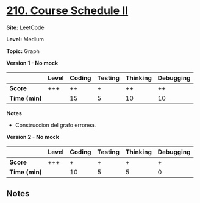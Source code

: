 # [210. Course Schedule II](https://leetcode.com/problems/course-schedule-ii/description/)

**Site:** LeetCode

**Level:** Medium 

**Topic:** Graph

**Version 1 - No mock**

|           | Level | Coding | Testing | Thinking | Debugging  |
|-----------|-------|--------|---------|----------|------------|
| **Score** | +++   |  ++    |  +     |   ++   |    ++       |
| **Time (min)** | | 15 | 5 | 10 | 10 |

**Notes**
- Construccion del grafo erronea.

**Version 2 - No mock**

|           | Level | Coding | Testing | Thinking | Debugging  |
|-----------|-------|--------|---------|----------|------------|
| **Score** | +++   | +     |  +    |   +   |    +       |
| **Time (min)** | | 10 | 5 | 5  | 0  |

**Notes**
- 